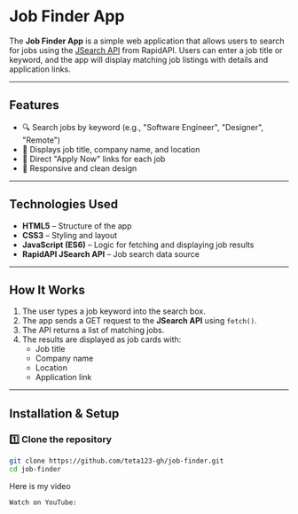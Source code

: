 # Job Finder App

The **Job Finder App** is a simple web application that allows users to search for jobs using the [JSearch API](https://rapidapi.com/letscrape-6bRBa3QguO5/api/jsearch/) from RapidAPI. Users can enter a job title or keyword, and the app will display matching job listings with details and application links.

---

## Features
- 🔍 Search jobs by keyword (e.g., "Software Engineer", "Designer", "Remote")
- 📍 Displays job title, company name, and location
- 🔗 Direct "Apply Now" links for each job
- 📱 Responsive and clean design

---

## Technologies Used
- **HTML5** – Structure of the app
- **CSS3** – Styling and layout
- **JavaScript (ES6)** – Logic for fetching and displaying job results
- **RapidAPI JSearch API** – Job search data source

---

## How It Works
1. The user types a job keyword into the search box.
2. The app sends a GET request to the **JSearch API** using `fetch()`.
3. The API returns a list of matching jobs.
4. The results are displayed as job cards with:
   - Job title
   - Company name
   - Location
   - Application link

---

## Installation & Setup

### 1️⃣ Clone the repository
```bash
git clone https://github.com/teta123-gh/job-finder.git
cd job-finder
```
 Here is my video
```
Watch on YouTube:
```
[](https://youtu.be/2u0Tyk1xGuM)
```




